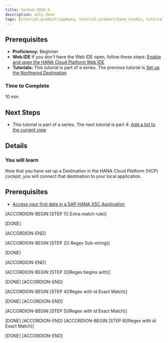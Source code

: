 ```yaml
---
title: teched-2016-5
description: only done 
tags: [tutorial:product/sapHana, tutorial:product/hana_studio, tutorial:technology/sql, tutorial:technology/amazon_aws, tutorial:product/hcp, tutorial:interest/gettingstarted, tutorial:product/hcp_web_workbench]
---
```


## Prerequisites  
 - **Proficiency:** Beginner 
 - **Web IDE** If you don't have the Web IDE open, follow these steps: [Enable and open the HANA Cloud Platform Web IDE](https://go.sap.com/developer/tutorials/sapui5-webide-open-webide.html)
 - **Tutorials:** This tutorial is part of a series.  The previous tutorial is [Set up the Northwind Destination](https://go.sap.com/developer/tutorials/hcp-create-destination.html)

### Time to Complete
10 min

## Next Steps
 - This tutorial is part of a series.  The next tutorial is part 4: [Add a list to the current view](https://go.sap.com/developer/tutorials/sapui5-webide-add-list.html)
  

## Details
### You will learn  
Now that you have set up a Destination in the HANA Cloud Platform (HCP) cockpit, you will connect that destination to your local application.    

## Prerequisites  
- [Access your first data in a SAP HANA XSC Application](http://go.sap.com/developer/tutorials/hana-data-access-authorizations.html)

 [ACCORDION-BEGIN [STEP 1]( Extra match rule)] 

 [DONE]
 
 [ACCORDION-END]
 
 [ACCORDION-BEGIN [STEP 2]( Regex Sub-string)] 

 [DONE]
 
 [ACCORDION-END]
 
  [ACCORDION-BEGIN [STEP 3](Regex begins with)] 

 [DONE]
 [ACCORDION-END]
 
  [ACCORDION-BEGIN [STEP 4](Regex with id Exact Match)] 

 [DONE]
 [ACCORDION-END]
 
   [ACCORDION-BEGIN [STEP 5](Regex with id Exact Match)] 

 [DONE]
 [ACCORDION-END]
   [ACCORDION-BEGIN [STEP 6](Regex with id Exact Match)] 

 [DONE]
 [ACCORDION-END]
